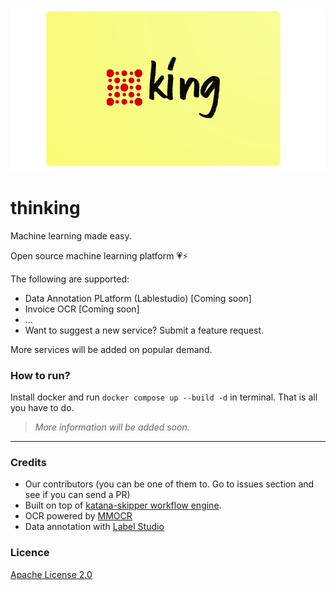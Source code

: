 ![](docs/assets/logo.png)

# thinking

Machine learning made easy. 

Open source machine learning platform 💗⚡

The following are supported:

- Data Annotation PLatform (Lablestudio) [Coming soon]
- Invoice OCR [Coming soon]
- ...
- Want to suggest a new service? Submit a feature request.

More services will be added on popular demand.


### How to run?

Install docker and run `docker compose up --build -d` in terminal. That is all you have to do.

> *More information will be added soon.*

--- 

### Credits

- Our contributors (you can be one of them to. Go to issues section and see if you can send a PR)
- Built on top of [katana-skipper workflow engine](https://github.com/katanaml/katana-skipper).
- OCR powered by [MMOCR](https://github.com/open-mmlab/mmocr)
- Data annotation with [Label Studio](https://github.com/heartexlabs/label-studio)

### Licence

[Apache License 2.0](./LICENSE)
